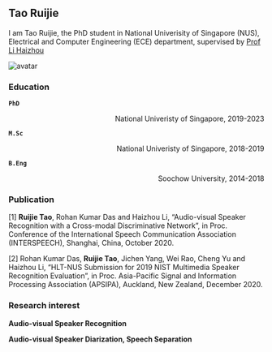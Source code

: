 ## Tao Ruijie

I am Tao Ruijie, the PhD student in National Univerisity of Singapore (NUS), Electrical and Computer Engineering (ECE) department, supervised by [Prof Li Haizhou](http://ece.nus.edu.sg/hlt/)

![avatar](../TRJ.png)
### Education

**``` PhD ```**    
<p align="right"> National Univeristy of Singapore, 2019-2023 </p>

**``` M.Sc ```**   
<p align="right"> National Univeristy of Singapore, 2018-2019 </p>

**``` B.Eng ```**  
<p align="right"> Soochow University, 2014-2018 </p>

### Publication

[1] **Ruijie Tao**, Rohan Kumar Das and Haizhou Li, “Audio-visual Speaker Recognition with a Cross-modal Discriminative Network”, in Proc. Conference of the International Speech Communication Association (INTERSPEECH), Shanghai, China, October 2020. 

[2] Rohan Kumar Das, **Ruijie Tao**, Jichen Yang, Wei Rao, Cheng Yu and Haizhou Li, “HLT-NUS Submission for 2019 NIST Multimedia Speaker Recognition Evaluation”, in Proc. Asia-Pacific Signal and Information Processing Association (APSIPA), Auckland, New Zealand, December 2020.

### Research interest

  **Audio-visual Speaker Recognition**

  **Audio-visual Speaker Diarization, Speech Separation**
